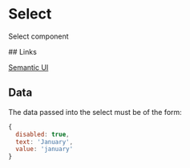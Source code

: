 # Select

Select component

## Links

[Semantic UI](https://react.semantic-ui.com/elements/select)

## Data

The data passed into the select must be of the form:

```js
{
  disabled: true,
  text: 'January',
  value: 'january'
}
```
